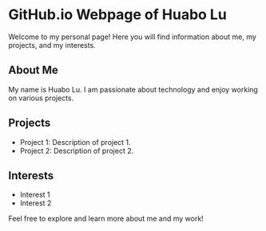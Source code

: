 # GitHub.io Webpage of Huabo Lu

Welcome to my personal page! Here you will find information about me, my projects, and my interests.

## About Me

My name is Huabo Lu. I am passionate about technology and enjoy working on various projects.

## Projects

- Project 1: Description of project 1.
- Project 2: Description of project 2.

## Interests

- Interest 1
- Interest 2

Feel free to explore and learn more about me and my work!
